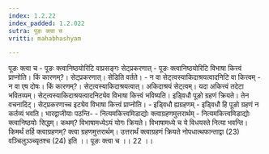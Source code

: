 ```yaml
---
index: 1.2.22
index_padded: 1.2.022
sutra: पूङः क्त्वा च
vritti: mahabhashyam

---
```

 पूङः क्त्वा च - पूङः क्त्वानिष्ठयोरिटि वाप्रसङ्गः सेट्प्रकरणात् - पूङः क्त्वानिष्ठयोरिटि विभाषा कित्त्वं प्राप्नोति। किं कारणम्?। सेट्प्रकरणात्। सेडिति वर्तते। - न वा सेट्त्वस्याकिदाश्रयत्वादनिटि वा कित्त्वम् - न वा एष दोषः। किं कारणम्?। सेट्त्वस्याकिदाश्रयत्वात्। अकिदाश्रयं सेट्त्वम्। यदा अकित्त्वं तदेटा भवितव्यम्। सेट्त्वस्याकिदाश्रयत्वादनिट्येव विभाषा कित्त्वं भविष्यति। इडि्वधौ पूङो ग्रहणं क्रियते। तेन वचनादिट्। सेट्प्रकरणाच्च इट्येव विभाषा कित्त्वं प्राप्नोति। - इडि्वधौ ह्यग्रहणम् - इडि्वधौ हि पूङो ग्रहणं न कर्तव्यं भवति। भारद्वाजीयाः पठन्ति- - नित्यमकित्त्वमिडाद्योः क्त्वाग्रहणमुत्तरार्थम् - नित्यमकित्त्वमिडाद्योः क्त्वानिष्ठयोः सिद्धम्। कथम्? विभाषामध्येऽयं योगः क्रियते। विभाषामध्ये च ये विधयस्ते नित्या भवन्ति। किमर्थं तर्हि क्त्वाग्रहणम्? क्त्वा ग्रहणमुत्तरार्थम्। उत्तरार्थं क्त्वाग्रहणं क्रियते नोपधात्थफान्ताद्वा (23) वञ्चिलुञ्ञ्च्यृतश्च (24) इति ।। पूङः क्त्वा च ।। 22 ।। 